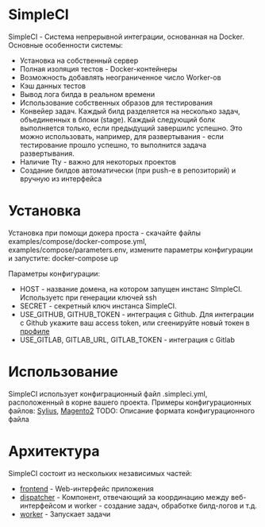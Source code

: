 # SimpleCI

SimpleCI - Система непрерывной интеграции, основанная на Docker. Основные особенности системы:
- Установка на собственный сервер
- Полная изоляция тестов - Docker-контейнеры
- Возможность добавлять неограниченное число Worker-ов
- Кэш данных тестов 
- Вывод лога билда в реальном времени
- Использование собственных образов для тестирования
- Конвейер задач. Каждый билд разделяется на несколько задач, объединенных в блоки (stage). Каждый следующий болк выполняется только, если предыдущий завершилс успешно. Это можно использовать, например, для развертывания - если тестирование прошло успешно, то выполнится задача развертывания.
- Наличие Tty - важно для некоторых проектов
- Создание билдов автоматически (при push-е в репозиторий) и вручную из интерфейса
    
# Установка
    
Установка при помощи докера проста -  скачайте файлы examples/compose/docker-compose.yml, examples/compose/parameters.env,
измените параметры конфигурации и запустите: docker-compose up

Параметры конфигурации:
- HOST - название домена, на котором запущен инстанс SImpleCI. Используетс при генерации ключей ssh
- SECRET - секретный ключ инстанса SimpleCI.
- USE_GITHUB, GITHUB_TOKEN - интеграция с Github. Для интеграции с Github укажите ваш access token, или сгеенируйте новый токен в [профиле](https://github.com/settings/tokens)
- USE_GITLAB, GITLAB_URL, GITLAB_TOKEN - интеграция с Gitlab

# Использование

SimpleCI использует конфиграционный файл .simpleci.yml, расположенный в корне вашего проекта. Примеры конфигурационных файлов:
[Sylius](https://github.com/lewbor/Sylius/blob/master/.simpleci.yml), [Magento2](https://github.com/lewbor/magento2/blob/develop/.simpleci.yml)
TODO: Описание формата конфигурационного файла

# Архитектура

SimpleCI состоит из нескольких независимых частей:
- [frontend](https://github.com/simpleci/frontend) - Web-интерфейс приложения
- [dispatcher](https://github.com/simpleci/dispatcher) - Компонент, отвечающий за координацию между веб-интерфейсом и worker - создание задач, обработке билд-логов и т.д.
- [worker](https://github.com/simpleci/worker) - Запускает задачи

